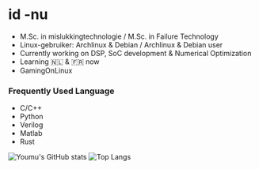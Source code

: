 # id -nu

* M.Sc. in mislukkingtechnologie / M.Sc. in Failure Technology
* Linux-gebruiker: Archlinux & Debian / Archlinux & Debian user
* Currently working on DSP, SoC development & Numerical Optimization
* Learning 🇳🇱 & 🇫🇷 now
* GamingOnLinux

### Frequently Used Language
* C/C++
* Python
* Verilog
* Matlab
* Rust

![Youmu's GitHub stats](https://github-readme-stats.vercel.app/api?username=konnpaku-youmu&show_icons=true&theme=dracula)
![Top Langs](https://github-readme-stats.vercel.app/api/top-langs/?username=konnpaku-youmu&layout=compact&show_icons=true&theme=dracula)

<!--
**konnpaku-youmu/konnpaku-youmu** is a ✨ _special_ ✨ repository because its `README.md` (this file) appears on your GitHub profile.

Here are some ideas to get you started:

- 🔭 I’m currently working on ...
- 🌱 I’m currently learning ...
- 👯 I’m looking to collaborate on ...
- 🤔 I’m looking for help with ...
- 💬 Ask me about ...
- 📫 How to reach me: ...
- 😄 Pronouns: ...
- ⚡ Fun fact: ...
-->
